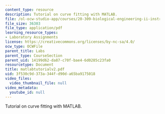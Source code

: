 ```yaml
---
content_type: resource
description: Tutorial on curve fitting with MATLAB.
file: /ol-ocw-studio-app/courses/20-309-biological-engineering-ii-instrumentation-and-measurement-fall-2006/3f530c9d373a344fd90da65ba9175018_matlabtutorialv2.pdf
file_size: 36303
file_type: application/pdf
learning_resource_types:
- Laboratory Assignments
license: https://creativecommons.org/licenses/by-nc-sa/4.0/
ocw_type: OCWFile
parent_title: Labs
parent_type: CourseSection
parent_uid: 14199d62-da87-c70f-bae4-6d0285c23fa0
resourcetype: Document
title: matlabtutorialv2.pdf
uid: 3f530c9d-373a-344f-d90d-a65ba9175018
video_files:
  video_thumbnail_file: null
video_metadata:
  youtube_id: null
---
```

Tutorial on curve fitting with MATLAB.